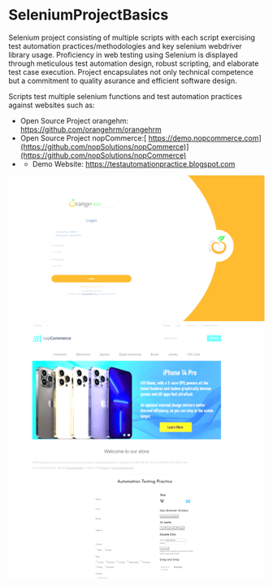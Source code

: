 # SeleniumProjectBasics
Selenium project consisting of multiple scripts with each script exercising test automation practices/methodologies and key selenium webdriver library usage. Proficiency in web testing using Selenium is displayed through meticulous test automation design, robust scripting, and elaborate test case execution. Project encapsulates not only technical competence but a commitment to quality asurance and efficient software design. 


Scripts test multiple selenium functions and test automation practices against websites such as:
* Open Source Project orangehm: https://github.com/orangehrm/orangehrm
* Open Source Project nopCommerce:[ https://demo.nopcommerce.com](https://github.com/nopSolutions/nopCommerce)](https://github.com/nopSolutions/nopCommerce)
* * Demo Website: https://testautomationpractice.blogspot.com
<img src="./imgs/orangehrm.svg">
<img src="./imgs/nopcommerce.svg">
<img src="./imgs/automationpractice.svg">



